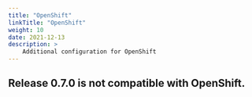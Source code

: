 ```yaml
---
title: "OpenShift"
linkTitle: "OpenShift"
weight: 10
date: 2021-12-13
description: >
    Additional configuration for OpenShift
---
```


## Release 0.7.0 is not compatible with OpenShift.